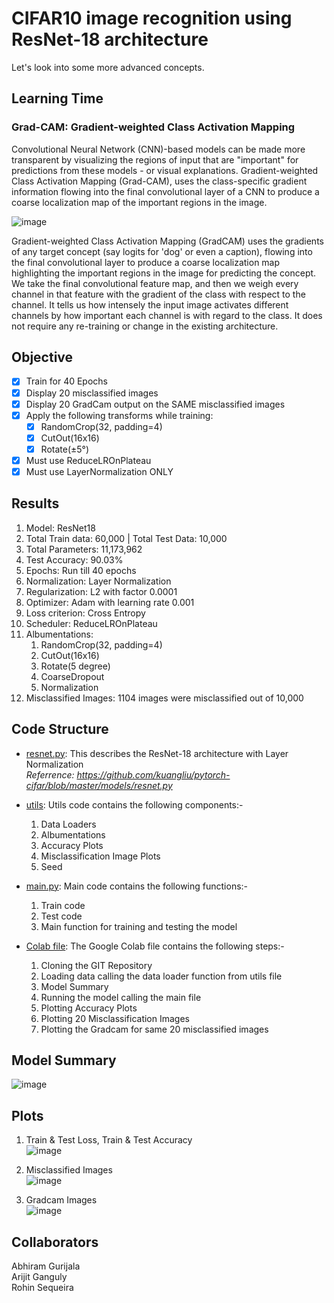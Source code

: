 # CIFAR10 image recognition using ResNet-18 architecture

Let's look into some more advanced concepts.

## Learning Time

### Grad-CAM: Gradient-weighted Class Activation Mapping
Convolutional Neural Network (CNN)-based models can be made more transparent by visualizing the regions of input that are "important" for predictions from these models - or visual explanations. Gradient-weighted Class Activation Mapping (Grad-CAM), uses the class-specific gradient information flowing into the final convolutional layer of a CNN to produce a coarse localization map of the important regions in the image.

![image](/Output%20Images%20and%20Logs/gradcam_flow.JPG)

Gradient-weighted Class Activation Mapping (GradCAM) uses the gradients of any target concept (say logits for 'dog' or even a caption), flowing into the final convolutional layer to produce a coarse localization map highlighting the important regions in the image for predicting the concept. We take the final convolutional feature map, and then we weigh every channel in that feature with the gradient of the class with respect to the channel. It tells us how intensely the input image activates different channels by how important each channel is with regard to the class. It does not require any re-training or change in the existing architecture.


## Objective

* [x] Train for 40 Epochs
* [x] Display 20 misclassified images
* [x] Display 20 GradCam output on the SAME misclassified images
* [x] Apply the following transforms while training:
  * [x] RandomCrop(32, padding=4)
  * [x] CutOut(16x16)
  * [x] Rotate(±5°)
* [x] Must use ReduceLROnPlateau
* [x] Must use LayerNormalization ONLY

## Results

  1. Model: ResNet18
  2. Total Train data: 60,000 | Total Test Data: 10,000
  3. Total Parameters: 11,173,962
  4. Test Accuracy: 90.03%
  5. Epochs: Run till 40 epochs
  6. Normalization: Layer Normalization
  7. Regularization: L2 with factor 0.0001
  8. Optimizer: Adam with learning rate 0.001
  9. Loss criterion: Cross Entropy
  10. Scheduler: ReduceLROnPlateau
  11. Albumentations: 
      1. RandomCrop(32, padding=4)
      2. CutOut(16x16)
      3. Rotate(5 degree)
      4. CoarseDropout
      5. Normalization 
   12. Misclassified Images: 1104 images were misclassified out of 10,000

## Code Structure

* [resnet.py](https://github.com/Arijit-datascience/pytorch_cifar10/blob/main/model/resnet.py): This describes the ResNet-18 architecture with Layer Normalization  
<i>Referrence: https://github.com/kuangliu/pytorch-cifar/blob/master/models/resnet.py</i>  

* [utils](https://github.com/Arijit-datascience/pytorch_cifar10/blob/main/utils/utils.py): Utils code contains the following components:-  
  1. Data Loaders  
  2. Albumentations  
  3. Accuracy Plots
  4. Misclassification Image Plots
  5. Seed

* [main.py](https://github.com/Arijit-datascience/pytorch_cifar10/blob/main/main.py): Main code contains the following functions:-  
  1. Train code
  2. Test code
  3. Main function for training and testing the model  

* [Colab file](/pytorch_cifar10_resnet.ipynb): The Google Colab file contains the following steps:-  
  1. Cloning the GIT Repository
  2. Loading data calling the data loader function from utils file
  3. Model Summary
  4. Running the model calling the main file
  5. Plotting Accuracy Plots
  6. Plotting 20 Misclassification Images
  7. Plotting the Gradcam for same 20 misclassified images

## Model Summary
![image](/images_and_logs/model_summary.JPG)

## Plots

  1. Train & Test Loss, Train & Test Accuracy  
  ![image](/images_and_logs/accuracy_and_loss.png)  

  2. Misclassified Images  
  ![image](/images_and_logs/misclassified_images.png)  

  3. Gradcam Images  
  ![image](/images_and_logs/gradcam.png)  

## Collaborators
Abhiram Gurijala  
Arijit Ganguly  
Rohin Sequeira
